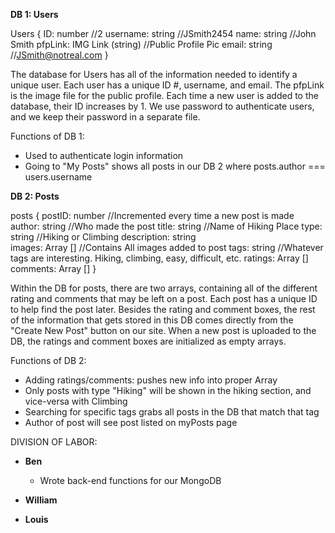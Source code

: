 **DB 1: Users**

Users {
  ID: number                 //2
  username: string           //JSmith2454
  name: string               //John Smith
  pfpLink: IMG Link (string) //Public Profile Pic
  email: string              //JSmith@notreal.com
}

The database for Users has all of the information needed to identify a unique user. Each user has a unique ID #, username, and email. The pfpLink is the image file for the public profile. Each time a new user is added to the database, their ID increases by 1. We use password to authenticate users, and we keep their password in a separate file.

Functions of DB 1:
- Used to authenticate login information
- Going to "My Posts" shows all posts in our DB 2 where posts.author === users.username

**DB 2: Posts**

posts {
  postID: number        //Incremented every time a new post is made
  author: string        //Who made the post
  title: string         //Name of Hiking Place
  type: string          //Hiking or Climbing
  description: string    
  images: Array []      //Contains All images added to post
  tags: string          //Whatever tags are interesting. Hiking, climbing, easy, difficult, etc.
  ratings: Array []
  comments: Array []
}

Within the DB for posts, there are two arrays, containing all of the different rating and comments that may be left on a post. Each post has a unique ID to help find the post later. Besides the rating and comment boxes, the rest of the information that gets stored in this DB comes directly from the "Create New Post" button on our site. When a new post is uploaded to the DB, the ratings and comment boxes are initialized as empty arrays.

Functions of DB 2:
- Adding ratings/comments: pushes new info into proper Array
- Only posts with type "Hiking" will be shown in the hiking section, and vice-versa with Climbing
- Searching for specific tags grabs all posts in the DB that match that tag
- Author of post will see post listed on myPosts page

DIVISION OF LABOR:
- **Ben**
  - Wrote back-end functions for our MongoDB

- **William**


- **Louis**

